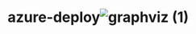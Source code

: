 # azure-deploy![graphviz (1)](https://user-images.githubusercontent.com/99031249/155784091-16e55ee1-bcfa-4cae-9002-bee043786da4.png)
